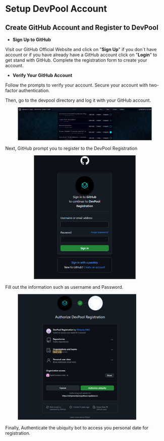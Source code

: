 # Setup DevPool Account

## Create GitHub Account and Register to DevPool

* **Sign Up to GitHub**

Visit our GitHub Official Website and click on "**Sign Up**" if you don\`t have account or if you have already have a GitHub account click on "**Login**" to get stand with GitHub. Complete the registration form to create your account.

* **Verify Your  GitHub Account**

Follow the prompts to verify your account. Secure your account with two-factor authentication.

Then, go to the devpool directory and log it with your GitHub account.

<figure><img src="../../../.gitbook/assets/image (6) (1).png" alt=""><figcaption></figcaption></figure>

Next, GitHub prompt you to register to the DevPool Registration&#x20;

<div align="center"><figure><img src="../../../.gitbook/assets/image (1) (1) (1) (1) (1) (1).png" alt="" width="322"><figcaption></figcaption></figure></div>

Fill out the information such as username and Password.

<figure><img src="../../../.gitbook/assets/image (2) (1) (1) (1) (1) (1).png" alt="" width="375"><figcaption></figcaption></figure>

Finally, Authenticate the ubiquity bot to access you personal date for registration. &#x20;
